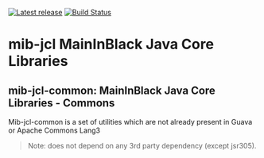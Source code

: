 
[![Latest release](https://img.shields.io/github/release/mailinblack/mib-jcl.svg)](https://github.com/mailinblack/mib-jcl/releases/latest)
[![Build Status](https://travis-ci.org/mailinblack/mib-jcl.svg?branch=master)](https://travis-ci.org/mailinblack/mib-jcl)

# mib-jcl MainInBlack Java Core Libraries 

## mib-jcl-common: MainInBlack Java Core Libraries - Commons

Mib-jcl-common is a set of utilities which are not already present in Guava or Apache Commons Lang3

> Note: does not depend on any 3rd party dependency (except jsr305).
